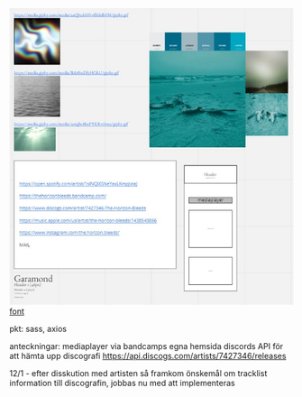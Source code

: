 ![Wireframes](./public/wireframes.jpg)
[font](https://fonts.google.com/specimen/EB+Garamond?query=garamond)

pkt: sass, axios

anteckningar:
mediaplayer via bandcamps egna hemsida
discords API för att hämta upp discografi
https://api.discogs.com/artists/7427346/releases

12/1 - efter disskution med artisten så framkom önskemål om tracklist information till discografin, jobbas nu med att implementeras